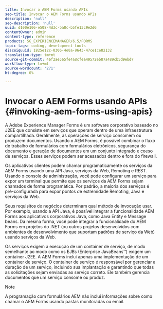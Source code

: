 ```yaml
---
title: Invocar o AEM Forms usando APIs
seo-title: Invocar o AEM Forms usando APIs
description: 'null'
seo-description: 'null'
uuid: d100e106-e508-4d3c-ba8c-b5fe13c9e2d6
contentOwner: admin
content-type: reference
products: SG_EXPERIENCEMANAGER/6.5/FORMS
topic-tags: coding, development-tools
discoiquuid: 1825e12c-0306-4e0a-9643-47ce1ce82132
translation-type: tm+mt
source-git-commit: 46f2ae565fe4a8cfea49572eb87a489cb5d9ebd7
workflow-type: tm+mt
source-wordcount: '271'
ht-degree: 0%

---
```



# Invocar o AEM Forms usando APIs {#invoking-aem-forms-using-apis}

A Adobe Experience Manager Forms é um software corporativo baseado no J2EE que consiste em serviços que operam dentro de uma infraestrutura compartilhada. Geralmente, as operações de serviço consomem ou produzem documentos. Usando o AEM Forms, é possível combinar o fluxo de trabalho de formulários com formulários eletrônicos, segurança do documento e geração de documentos em um conjunto integrado e coeso de serviços. Esses serviços podem ser acessados dentro e fora do firewall.

Os aplicativos clientes podem chamar programaticamente os serviços da AEM Forms usando uma API Java, serviços da Web, Remoting e REST. Usando o console de administração, você pode configurar um serviço para expor um terminal que permite que os serviços da AEM Forms sejam chamados de forma programática. Por padrão, a maioria dos serviços é pré-configurada para expor pontos de extremidade Remoting, Java e serviços da Web.

Seus requisitos de negócios determinam qual método de invocação usar. Por exemplo, usando a API Java, é possível integrar a funcionalidade AEM Forms aos aplicativos corporativos Java, como Java Entity e Message beans. Da mesma forma, você pode integrar a funcionalidade do AEM Forms em projetos do .NET (ou outros projetos desenvolvidos com ambientes de desenvolvimento que suportam padrões de serviço da Web) usando serviços da Web.

Os serviços exigem a execução de um container de serviço, de modo semelhante ao modo como os EJBs (Enterprise JavaBeans™) exigem um container J2EE. A AEM Forms inclui apenas uma implementação de um container de serviço. O container de serviço é responsável por gerenciar a duração de um serviço, incluindo sua implantação e garantindo que todas as solicitações sejam enviadas ao serviço correto. Ele também gerencia documentos que um serviço consome ou produz.

>[!NOTE]
>
>A programação com formulários AEM não inclui informações sobre como chamar o AEM Forms usando pastas monitoradas ou email.

